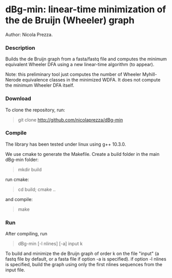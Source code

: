 # dBg-min: linear-time minimization of the de Bruijn (Wheeler) graph

Author: Nicola Prezza.

### Description

Builds the de Bruijn graph from a fasta/fastq file and computes the minimum equivalent Wheeler DFA using a new linear-time algorithm (to appear).

Note: this preliminary tool just computes the number of Wheeler Myhill-Nerode equivalence classes in the minimized WDFA. It does not compute the minimum Wheeler DFA itself. 

### Download

To clone the repository, run:

> git clone http://github.com/nicolaprezza/dBg-min

### Compile

The library has been tested under linux using g++ 10.3.0. 

We use cmake to generate the Makefile. Create a build folder in the main dBg-min folder:

> mkdir build

run cmake:

> cd build; cmake ..

and compile:

> make

### Run

After compiling, run 

>  dBg-min [-l nlines] [-a] input k

To build and minimize the de Bruijn graph of order k on the file "input" (a fastq file by default, or a fasta file if option -a is specified). if option -l nlines is specified, build the graph using only the first nlines sequences from the input file. 
